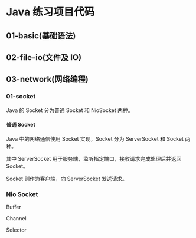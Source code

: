 # Java 练习项目代码

## 01-basic(基础语法)

## 02-file-io(文件及 IO)

## 03-network(网络编程)

### 01-socket

Java 的 Socket 分为普通 Socket 和 NioSocket 两种。

#### 普通 Socket

Java 中的网络通信使用 Socket 实现，Socket 分为 ServerSocket 和 Socket 两种。

其中 ServerSocket 用于服务端，监听指定端口，接收请求完成处理后并返回 Socket。

Socket 则作为客户端，向 ServerSocket 发送请求。

### Nio Socket

Buffer

Channel

Selector
